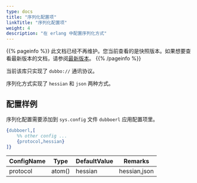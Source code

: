 ```yaml
---
type: docs
title: "序列化配置项"
linkTitle: "序列化配置项"
weight: 4
description: "在 erlang 中配置序列化方式"
---
```


{{% pageinfo %}} 此文档已经不再维护。您当前查看的是快照版本。如果想要查看最新版本的文档，请参阅[最新版本](/zh-cn/docs3-v2/erlang-sdk/serialization/)。
{{% /pageinfo %}}

当前该库只实现了 `dubbo://` 通讯协议。

序列化方式实现了 `hessian` 和 `json` 两种方式。

## 配置样例

序列化配置需要添加到 `sys.config` 文件 `dubboerl` 应用配置项里。

```erlang
{dubboerl,[
	%% other config ...
	{protocol,hessian}
]}
```
 
| ConfigName | Type | DefaultValue | Remarks |
| --- | --- | --- | --- |
| protocol | atom() | hessian | hessian,json |
 